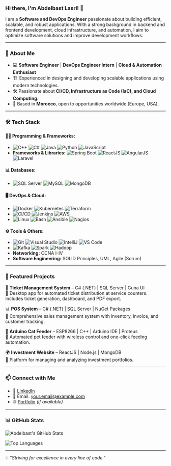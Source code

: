 ### Hi there, I'm Abdelbast Lasri! 👋

I am a **Software and DevOps Engineer** passionate about building efficient, scalable, and robust applications. With a strong background in backend and frontend development, cloud infrastructure, and automation, I aim to optimize software solutions and improve development workflows.

---

### 🚀 About Me
- 💻 **Software Engineer** | **DevOps Engineer Intern** | **Cloud & Automation Enthusiast**
- 🏗️ Experienced in designing and developing scalable applications using modern technologies.
- 🛠️ Passionate about **CI/CD, Infrastructure as Code (IaC), and Cloud Computing**.
- 📍 Based in **Morocco**, open to opportunities worldwide (Europe, USA).

---

### 🛠️ Tech Stack
#### **👨‍💻 Programming & Frameworks:**
- ![C++](https://img.shields.io/badge/C++-blue?style=flat&logo=c%2B%2B) ![C#](https://img.shields.io/badge/C%23-blueviolet?style=flat&logo=c-sharp) ![Java](https://img.shields.io/badge/Java-red?style=flat&logo=java) ![Python](https://img.shields.io/badge/Python-yellow?style=flat&logo=python) ![JavaScript](https://img.shields.io/badge/JavaScript-F7DF1E?style=flat&logo=javascript)
- **Frameworks & Libraries:** ![Spring Boot](https://img.shields.io/badge/Spring%20Boot-green?style=flat&logo=spring) ![ReactJS](https://img.shields.io/badge/React-blue?style=flat&logo=react) ![AngularJS](https://img.shields.io/badge/Angular-red?style=flat&logo=angular) ![Laravel](https://img.shields.io/badge/Laravel-orange?style=flat&logo=laravel)

#### **📊 Databases:**
- ![SQL Server](https://img.shields.io/badge/SQL%20Server-lightgray?style=flat&logo=microsoft-sql-server) ![MySQL](https://img.shields.io/badge/MySQL-blue?style=flat&logo=mysql) ![MongoDB](https://img.shields.io/badge/MongoDB-green?style=flat&logo=mongodb)

#### **🖥️ DevOps & Cloud:**
- ![Docker](https://img.shields.io/badge/Docker-blue?style=flat&logo=docker) ![Kubernetes](https://img.shields.io/badge/Kubernetes-blue?style=flat&logo=kubernetes) ![Terraform](https://img.shields.io/badge/Terraform-7B42BC?style=flat&logo=terraform)
- ![CI/CD](https://img.shields.io/badge/CI%2FCD-lightgray?style=flat&logo=github-actions) ![Jenkins](https://img.shields.io/badge/Jenkins-white?style=flat&logo=jenkins) ![AWS](https://img.shields.io/badge/AWS-orange?style=flat&logo=amazon-aws)
- ![Linux](https://img.shields.io/badge/Linux-black?style=flat&logo=linux) ![Bash](https://img.shields.io/badge/Bash-gray?style=flat&logo=gnu-bash) ![Ansible](https://img.shields.io/badge/Ansible-red?style=flat&logo=ansible) ![Nagios](https://img.shields.io/badge/Nagios-black?style=flat&logo=nagios)

#### **⚙️ Tools & Others:**
- ![Git](https://img.shields.io/badge/Git-F05032?style=flat&logo=git) ![Visual Studio](https://img.shields.io/badge/Visual%20Studio-purple?style=flat&logo=visual-studio) ![IntelliJ](https://img.shields.io/badge/IntelliJ%20IDEA-black?style=flat&logo=intellij-idea) ![VS Code](https://img.shields.io/badge/VS%20Code-blue?style=flat&logo=visual-studio-code)
- ![Kafka](https://img.shields.io/badge/Kafka-black?style=flat&logo=apache-kafka) ![Spark](https://img.shields.io/badge/Spark-orange?style=flat&logo=apache-spark) ![Hadoop](https://img.shields.io/badge/Hadoop-yellow?style=flat&logo=apache-hadoop)
- **Networking:** CCNA I-IV
- **Software Engineering:** SOLID Principles, UML, Agile (Scrum)

---

### 📌 Featured Projects
🚀 **Ticket Management System** – C# (.NET) | SQL Server | Guna UI  
🔹 Desktop app for automated ticket distribution at service counters. Includes ticket generation, dashboard, and PDF export.  

📊 **POS System** – C# (.NET) | SQL Server | NuGet Packages  
🔹 Comprehensive sales management system with inventory, invoice, and customer tracking.

🐾 **Arduino Cat Feeder** – ESP8266 | C++ | Arduino IDE | Proteus  
🔹 Automated pet feeder with wireless control and one-click feeding automation.

🌍 **Investment Website** – ReactJS | Node.js | MongoDB  
🔹 Platform for managing and analyzing investment portfolios.

---

### 📫 Connect with Me
- 🔗 [LinkedIn](https://www.linkedin.com/in/abdelbast-lasri)
- 📧 Email: your.email@example.com
- 🌐 [Portfolio](https://yourportfolio.com) _(if available)_

---

### 📊 GitHub Stats
![Abdelbast's GitHub Stats](https://github-readme-stats.vercel.app/api?username=AbdelbastLasri&show_icons=true&theme=radical)

![Top Languages](https://github-readme-stats.vercel.app/api/top-langs/?username=AbdelbastLasri&layout=compact&theme=radical)

---

💡 _"Striving for excellence in every line of code."_

